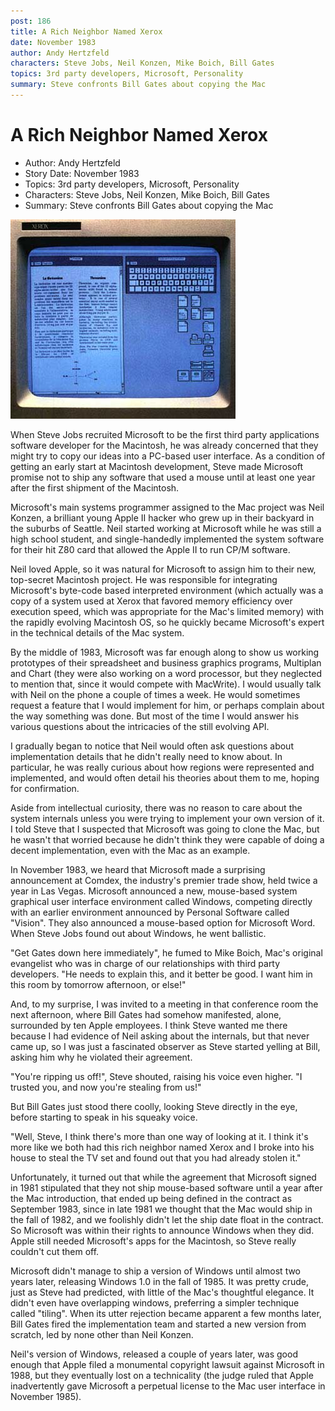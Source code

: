 ```yaml
---
post: 186
title: A Rich Neighbor Named Xerox
date: November 1983
author: Andy Hertzfeld
characters: Steve Jobs, Neil Konzen, Mike Boich, Bill Gates
topics: 3rd party developers, Microsoft, Personality
summary: Steve confronts Bill Gates about copying the Mac
---
```


# A Rich Neighbor Named Xerox
* Author: Andy Hertzfeld
* Story Date: November 1983
* Topics: 3rd party developers, Microsoft, Personality
* Characters: Steve Jobs, Neil Konzen, Mike Boich, Bill Gates
* Summary: Steve confronts Bill Gates about copying the Mac

![The Xerox Star was an influential predecessor](images/Macintosh/xerox-star.jpg) 

    
When Steve Jobs recruited Microsoft to be the first third party applications software developer for the Macintosh, he was already concerned that they might try to copy our ideas into a PC-based user interface.  As a condition of getting an early start at Macintosh development, Steve made Microsoft promise not to ship any software that used a mouse until at least one year after the first shipment of the Macintosh.


Microsoft's main systems programmer assigned to the Mac project was Neil Konzen, a brilliant young Apple II hacker who grew up in their backyard in the suburbs of Seattle.  Neil started working at Microsoft while he was still a high school student, and single-handedly implemented the system software for their hit Z80 card that allowed the Apple II to run CP/M software.    

Neil loved Apple, so it was natural for Microsoft to assign him to their new, top-secret Macintosh project.  He was responsible for integrating Microsoft's byte-code based interpreted environment (which actually was a copy of a system used at Xerox that favored memory efficiency over execution speed, which was appropriate for the Mac's limited memory) with the rapidly evolving Macintosh OS, so he quickly became Microsoft's expert in the technical details of the Mac system.

By the middle of 1983, Microsoft was far enough along to show us working prototypes of their spreadsheet and business graphics programs, Multiplan and Chart (they were also working on a word processor, but they neglected to mention that, since it would compete with MacWrite).  I would usually talk with Neil on the phone a couple of times a week.  He would sometimes request a feature that I would implement for him, or perhaps complain about the way something was done.  But most of the time I would answer his various questions about the intricacies of the still evolving API.

I gradually began to notice that Neil would often ask questions about implementation details that he didn't really need to know about.  In particular, he was really curious about how regions were represented and implemented, and would often detail his theories about them to me, hoping for confirmation.

Aside from intellectual curiosity, there was no reason to care about the system internals unless you were trying to implement your own version of it.  I told Steve that I suspected that Microsoft was going to clone the Mac, but he wasn't that worried because he didn't think they were capable of doing a decent implementation, even with the Mac as an example.

In November 1983, we heard that Microsoft made a surprising announcement at Comdex, the industry's premier trade show, held twice a year in Las Vegas.  Microsoft announced a new, mouse-based system graphical user interface environment called Windows, competing directly with an earlier environment announced by Personal Software called "Vision".   They also announced a mouse-based option for Microsoft Word.  When Steve Jobs found out about Windows, he went ballistic.

"Get Gates down here immediately", he fumed to Mike Boich, Mac's original evangelist who was in charge of our relationships with third party developers.  "He needs to explain this, and it better be good.  I want him in this room by tomorrow afternoon, or else!"

And, to my surprise, I was invited to a meeting in that conference room the next afternoon, where Bill Gates had somehow manifested, alone, surrounded by ten Apple employees.   I think Steve wanted me there because I had evidence of Neil asking about the internals, but that never came up, so I was just a fascinated observer as Steve started yelling at Bill, asking him why he violated their agreement.

"You're ripping us off!", Steve shouted, raising his voice even higher.  "I trusted you, and now you're stealing from us!"

But Bill Gates just stood there coolly, looking Steve directly in the eye, before starting to speak in his squeaky voice.

"Well, Steve, I think there's more than one way of looking at it. I think it's more like we both had this rich neighbor named Xerox and I broke into his house to steal the TV set and found out that you had already stolen it."

Unfortunately,  it turned out that while the agreement that Microsoft signed in 1981 stipulated that they not ship mouse-based software until a year after the Mac introduction, that ended up being defined in the contract as September 1983, since in late 1981 we thought that the Mac would ship in the fall of 1982, and we foolishly didn't let the ship date float in the contract.  So Microsoft was within their rights to announce Windows when they did.  Apple still needed Microsoft's apps for the Macintosh, so Steve really couldn't cut them off.

Microsoft didn't manage to ship a version of Windows until almost two years later, releasing Windows 1.0 in the fall of 1985.  It was pretty crude, just as Steve had predicted, with little of the Mac's thoughtful elegance.  It didn't even have overlapping windows, preferring a simpler technique called "tiling".  When its utter rejection became apparent a few months later, Bill Gates fired the implementation team and started a new version from scratch, led by none other than Neil Konzen.

Neil's version of Windows, released a couple of years later, was good enough that Apple filed a monumental copyright lawsuit against Microsoft in 1988, but they eventually lost on a technicality (the judge ruled that Apple inadvertently gave Microsoft a perpetual license to the Mac user interface in November 1985).

